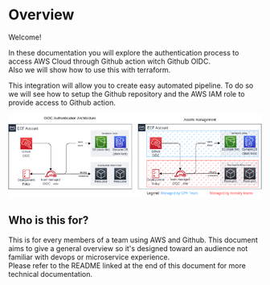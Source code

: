 # Overview
Welcome!

In these documentation you will explore the authentication process to access AWS Cloud through Github action witch Github OIDC.  
Also we will show how to use this with terraform.

This integration will allow you to create easy automated pipeline.   To do so we will see how to setup the Github repository and the AWS IAM role to provide access to Github action. 

![](images/GitHub-OIDC_arch.png)

## Who is this for?

This is for every members of a team using AWS and Github. This document aims to give a general overview so it's designed toward an audience not familiar with devops or microservice experience.  
Please refer to the README linked at the end of this document for more technical documentation.